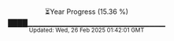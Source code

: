 <p align="center">
⏳Year Progress (15.36 %) <br>
████▁▁▁▁▁▁▁▁▁▁▁▁▁▁▁▁▁▁▁▁▁▁▁▁▁▁ <br>
<sub>Updated: Wed, 26 Feb 2025 01:42:01 GMT</sub>
</p>

